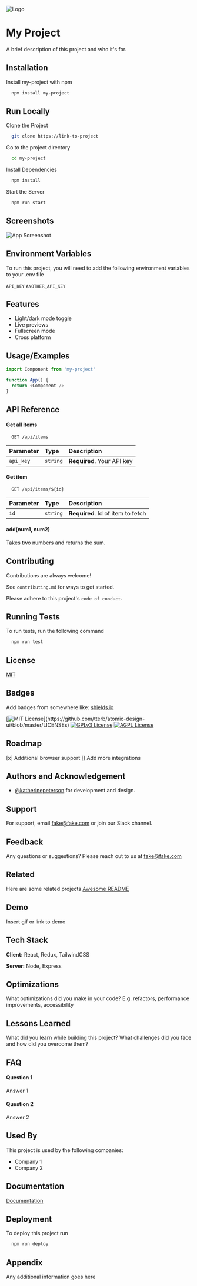 ![Logo](https://dev-to-uploads.s3.amazonaws.com/uploads/articles/th5xamgrr6se0x5ro4g6.png)

# My Project

A brief description of this project and who it's for.

## Installation

Install my-project with npm

```bash
  npm install my-project
```

## Run Locally

Clone the Project

```bash
  git clone https://link-to-project
```

Go to the project directory

```bash
  cd my-project
```

Install Dependencies

```bash
  npm install
```

Start the Server

```bash
  npm run start
```

## Screenshots

![App Screenshot](https://dev-to-uploads.s3.amazonaws.com/uploads/articles/thnlpymky4kq5n54t4np.png)

## Environment Variables

To run this project, you will need to add the following environment variables to your .env file

`API_KEY`
`ANOTHER_API_KEY`

## Features

- Light/dark mode toggle
- Live previews
- Fullscreen mode
- Cross platform

## Usage/Examples

```javascript
import Component from 'my-project'

function App() {
  return <Component />
}
```

## API Reference

#### Get all items

```http
  GET /api/items
```

| Parameter | Type     | Description                |
| :-------- | :------- | :------------------------- |
| `api_key` | `string` | **Required**. Your API key |

#### Get item

```http
  GET /api/items/${id}
```

| Parameter | Type     | Description                       |
| :-------- | :------- | :-------------------------------- |
| `id`      | `string` | **Required**. Id of item to fetch |

#### add(num1, num2)

Takes two numbers and returns the sum.

## Contributing

Contributions are always welcome!

See `contributing.md` for ways to get started.

Please adhere to this project's `code of conduct`.

## Running Tests

To run tests, run the following command

```bash
  npm run test
```

## License

[MIT](https://choosealicense.com/licenses/mit/)

## Badges

Add badges from somewhere like: [shields.io](https://shields.io/)

[![MIT License](https://img.shields.io/apm/l/atomic-design-ui.svg?)](https://github.com/tterb/atomic-design-ui/blob/master/LICENSEs)
[![GPLv3 License](https://img.shields.io/badge/License-GPL%20v3-yellow.svg)](https://opensource.org/licenses/)
[![AGPL License](https://img.shields.io/badge/license-AGPL-blue.svg)](http://www.gnu.org/licenses/agpl-3.0)

## Roadmap

[x] Additional browser support
[] Add more integrations

## Authors and Acknowledgement

- [@katherinepeterson](https://www.github.com/katherinepeterson) for development and design.

## Support

For support, email fake@fake.com or join our Slack channel.

## Feedback

Any questions or suggestions? Please reach out to us at fake@fake.com

## Related

Here are some related projects
[Awesome README](https://github.com/matiassingers/awesome-readme)

## Demo

Insert gif or link to demo

## Tech Stack

**Client:** React, Redux, TailwindCSS

**Server:** Node, Express

## Optimizations

What optimizations did you make in your code? E.g. refactors, performance improvements, accessibility

## Lessons Learned

What did you learn while building this project? What challenges did you face and how did you overcome them?

## FAQ

#### Question 1

Answer 1

#### Question 2

Answer 2

## Used By

This project is used by the following companies:

- Company 1
- Company 2

## Documentation

[Documentation](https://linktodocumentation)

## Deployment

To deploy this project run

```bash
  npm run deploy
```

## Appendix

Any additional information goes here
